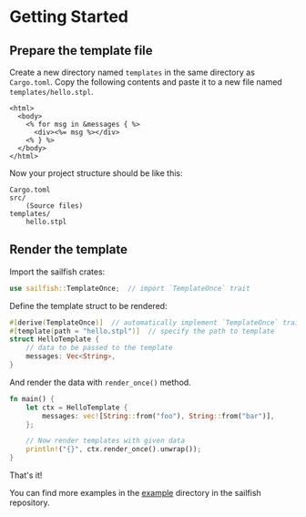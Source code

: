 # Getting Started

## Prepare the template file

Create a new directory named `templates` in the same directory as `Cargo.toml`. Copy the following contents and paste it to a new file named `templates/hello.stpl`.

```ejs
<html>
  <body>
    <% for msg in &messages { %>
      <div><%= msg %></div>
    <% } %>
  </body>
</html>
```

Now your project structure should be like this:

```text
Cargo.toml
src/
    (Source files)
templates/
    hello.stpl
```

## Render the template

Import the sailfish crates:

```rust
use sailfish::TemplateOnce;  // import `TemplateOnce` trait
```

Define the template struct to be rendered:

```rust
#[derive(TemplateOnce)]  // automatically implement `TemplateOnce` trait
#[template(path = "hello.stpl")]  // specify the path to template
struct HelloTemplate {
    // data to be passed to the template
    messages: Vec<String>,
}
```

And render the data with `render_once()` method.

```rust
fn main() {
    let ctx = HelloTemplate {
        messages: vec![String::from("foo"), String::from("bar")],
    };

    // Now render templates with given data
    println!("{}", ctx.render_once().unwrap());
}
```

That's it!

You can find more examples in the [example](https://github.com/Kogia-sima/sailfish/tree/master/examples) directory in the sailfish repository.
